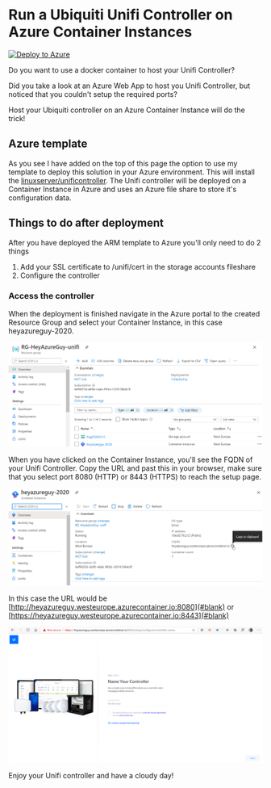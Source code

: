 # Run a Ubiquiti Unifi Controller on Azure Container Instances

[![Deploy to Azure](https://aka.ms/deploytoazurebutton)](https://portal.azure.com/#create/Microsoft.Template/uri/https%3A%2F%2Fraw.githubusercontent.com%2Fadamdobson%2Funifi-controller-on-azure%2Fmain%2Fazuredeploy.json)


Do you want to use a docker container to host your Unifi Controller?

Did you take a look at an Azure Web App to host you Unifi Controller, but noticed that you couldn't setup the required ports?

Host your Ubiquiti controller on an Azure Container Instance will do the trick!

## Azure template

As you see I have added on the top of this page the option to use my template to deploy this solution in your Azure environment.
This will install the [linuxserver/unificontroller](https://hub.docker.com/r/linuxserver/unifi-controller). The Unifi controller will be deployed on a Container Instance in Azure and uses an Azure file share to store it's configuration data.

## Things to do after deployment

After you have deployed the ARM template to Azure you'll only need to do 2 things

1. Add your SSL certificate to /unifi/cert in the storage accounts fileshare
2. Configure the controller

### Access the controller

When the deployment is finished navigate in the Azure portal to the created Resource Group and select your Container Instance, in this case heyazureguy-2020.

![Resource Group](/images/azure-portal-resource-group.png)

When you have clicked on the Container Instance, you'll see the FQDN of your Unifi Controller. Copy the URL and past this in your browser, make sure that you select port 8080 (HTTP) or 8443 (HTTPS) to reach the setup page.

![Resource Group](/images/azure-portal-container-instance.png)

In this case the URL would be [http://heyazureguy.westeurope.azurecontainer.io:8080](#blank) or [https://heyazureguy.westeurope.azurecontainer.io:8443](#blank)

![Unifi Controller setup](/images/setup-unifi-controller.png)

Enjoy your Unifi controller and have a cloudy day!
